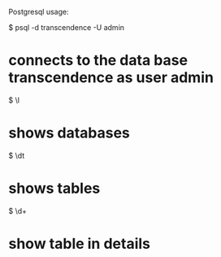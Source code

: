 Postgresql usage:

$ psql -d transcendence -U admin
# connects to the data base transcendence as user admin

$ \l
# shows databases

$ \dt
# shows tables

$ \d+ <name of table>
# show table in details